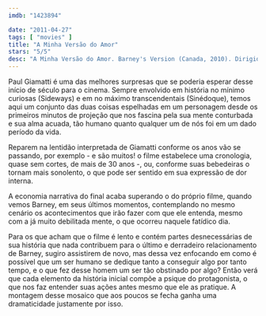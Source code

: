 ```yaml
---
imdb: "1423894"

date: "2011-04-27"
tags: [ "movies" ]
title: "A Minha Versão do Amor"
stars: "5/5"
desc: "A Minha Versão do Amor. Barney's Version (Canada, 2010). Dirigido por Richard J. Lewis. Escrito por Mordecai Richler, Michael Konyves. Com Paul Giamatti, Macha Grenon, Paul Gross, Atom Egoyan, Mark Camacho, David Pryde, Paula Jean Hixson, Mark Addy, Scott Speedman."
---
```

Paul Giamatti é uma das melhores surpresas que se poderia esperar desse início de século para o cinema. Sempre envolvido em história no mínimo curiosas (Sideways) e em no máximo transcendentais (Sinédoque), temos aqui um conjunto das duas coisas espelhadas em um personagem desde os primeiros minutos de projeção que nos fascina pela sua mente conturbada e sua alma acuada, tão humano quanto qualquer um de nós foi em um dado período da vida.

Reparem na lentidão interpretada de Giamatti conforme os anos vão se passando, por exemplo - e são muitos! o filme estabelece uma cronologia, quase sem cortes, de mais de 30 anos -, ou, conforme suas bebedeiras o tornam mais sonolento, o que pode ser sentido em sua expressão de dor interna.

A economia narrativa do final acaba superando o do próprio filme, quando vemos Barney, em seus últimos momentos, contemplando no mesmo cenário os acontecimentos que irão fazer com que ele entenda, mesmo com a já muito debilitada mente, o que ocorreu naquele fatídico dia.

Para os que acham que o filme é lento e contém partes desnecessárias de sua história que nada contribuem para o último e derradeiro relacionamento de Barney, sugiro assistirem de novo, mas dessa vez enfocando em como é possível que um ser humano se dedique tanto a conseguir algo por tanto tempo, e o que fez desse homem um ser tão obstinado por algo? Então verá que cada elemento da história inicial compõe a psique do protagonista, o que nos faz entender suas ações antes mesmo que ele as pratique. A montagem desse mosaico que aos poucos se fecha ganha uma dramaticidade justamente por isso.

